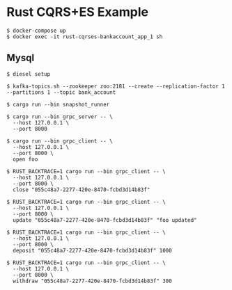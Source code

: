 Rust CQRS+ES Example
=============================

    $ docker-compose up
    $ docker exec -it rust-cqrses-bankaccount_app_1 sh

Mysql
-----

    $ diesel setup

    $ kafka-topics.sh --zookeeper zoo:2181 --create --replication-factor 1 --partitions 1 --topic bank_account

    $ cargo run --bin snapshot_runner

    $ cargo run --bin grpc_server -- \
      --host 127.0.0.1 \
      --port 8000

    $ cargo run --bin grpc_client -- \
      --host 127.0.0.1 \
      --port 8000 \
      open foo

    $ RUST_BACKTRACE=1 cargo run --bin grpc_client -- \
      --host 127.0.0.1 \
      --port 8000 \
      close "055c48a7-2277-420e-8470-fcbd3d14b83f"

    $ RUST_BACKTRACE=1 cargo run --bin grpc_client -- \
      --host 127.0.0.1 \
      --port 8000 \
      update "055c48a7-2277-420e-8470-fcbd3d14b83f" "foo updated"

    $ RUST_BACKTRACE=1 cargo run --bin grpc_client -- \
      --host 127.0.0.1 \
      --port 8000 \
      deposit "055c48a7-2277-420e-8470-fcbd3d14b83f" 1000

    $ RUST_BACKTRACE=1 cargo run --bin grpc_client -- \
      --host 127.0.0.1 \
      --port 8000 \
      withdraw "055c48a7-2277-420e-8470-fcbd3d14b83f" 300
